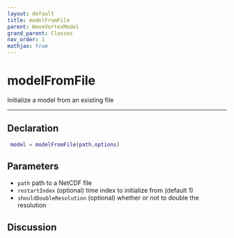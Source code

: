 ```yaml
---
layout: default
title: modelFromFile
parent: WaveVortexModel
grand_parent: Classes
nav_order: 1
mathjax: true
---
```


#  modelFromFile

Initialize a model from an existing file


---

## Declaration
```matlab
 model = modelFromFile(path,options)
```
## Parameters
+ `path`  path to a NetCDF file
+ `restartIndex`  (optional) time index to initialize from (default 1)
+ `shouldDoubleResolution`  (optional) whether or not to double the resolution

## Discussion

          
